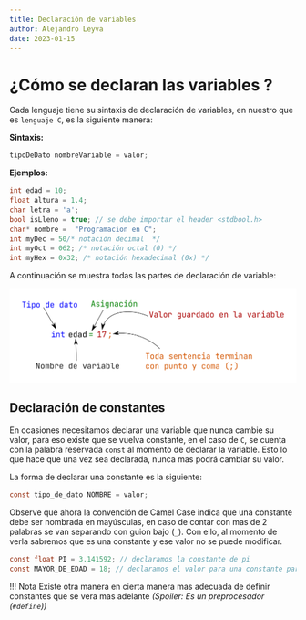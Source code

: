 ```yaml
---
title: Declaración de variables
author: Alejandro Leyva
date: 2023-01-15
---
```


# ¿Cómo se declaran las variables ?

Cada lenguaje tiene su sintaxis de declaración de variables, en nuestro que es `lenguaje C`, es la siguiente manera:

**Sintaxis:**

```c
tipoDeDato nombreVariable = valor;
```

**Ejemplos:**

```c
int edad = 10;
float altura = 1.4;
char letra = 'a';
bool isLleno = true; // se debe importar el header <stdbool.h>
char* nombre =  "Programacion en C";
int myDec = 50/* notación decimal  */
int myOct = 062; /* notación octal (0) */
int myHex = 0x32; /* notación hexadecimal (0x) */
```
A continuación se muestra todas las partes de declaración de variable:

![como se declara una variable](../assets/tipo_variable.png)

## Declaración de constantes

En ocasiones necesitamos declarar una variable que nunca cambie su valor, para eso existe que se vuelva constante, en el caso de `C`, se cuenta con la palabra reservada `const` al momento de declarar la variable. Esto lo que hace que una vez sea declarada, nunca mas podrá cambiar su valor.

La forma de declarar una constante es la siguiente:

```C
const tipo_de_dato NOMBRE = valor;
```

Observe que ahora la convención de Camel Case indica que una constante debe ser nombrada en mayúsculas, en caso de contar con mas de 2 palabras se van separando con guion bajo (`_`). Con ello, al momento de verla sabremos que es una constante y ese valor no se puede modificar.

```C
const float PI = 3.141592; // declaramos la constante de pi
const MAYOR_DE_EDAD = 18; // declaramos el valor para una constante para comprar cuando sea mayor de edad, este valor pues nunca cambiara
```

!!! Nota
    Existe otra manera en cierta manera mas adecuada de definir constantes que se vera mas adelante *(Spoiler: Es un preprocesador (`#define`))*
